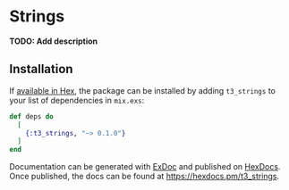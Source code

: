 # Strings

**TODO: Add description**

## Installation

If [available in Hex](https://hex.pm/docs/publish), the package can be installed
by adding `t3_strings` to your list of dependencies in `mix.exs`:

```elixir
def deps do
  [
    {:t3_strings, "~> 0.1.0"}
  ]
end
```

Documentation can be generated with [ExDoc](https://github.com/elixir-lang/ex_doc)
and published on [HexDocs](https://hexdocs.pm). Once published, the docs can
be found at <https://hexdocs.pm/t3_strings>.

